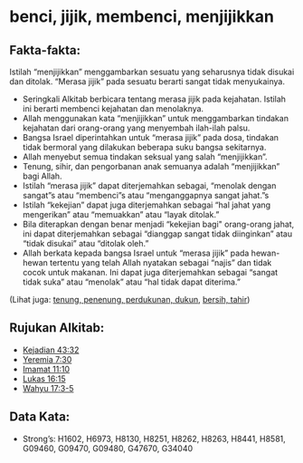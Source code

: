 # benci, jijik, membenci, menjijikkan

## Fakta-fakta:

Istilah “menjijikkan” menggambarkan sesuatu yang seharusnya tidak disukai dan ditolak. “Merasa jijik” pada sesuatu berarti sangat tidak menyukainya.

- Seringkali Alkitab berbicara tentang merasa jijik pada kejahatan. Istilah ini berarti membenci kejahatan dan menolaknya.
- Allah menggunakan kata “menjijikkan” untuk menggambarkan tindakan kejahatan dari orang-orang yang menyembah ilah-ilah palsu.
- Bangsa Israel diperintahkan untuk “merasa jijik” pada dosa, tindakan tidak bermoral yang dilakukan beberapa suku bangsa sekitarnya.
- Allah menyebut semua tindakan seksual yang salah “menjijikkan”.
- Tenung, sihir, dan pengorbanan anak semuanya adalah “menjijikkan” bagi Allah.
- Istilah “merasa jijik” dapat diterjemahkan sebagai, “menolak dengan sangat”s atau “membenci”s atau “menganggapnya sangat jahat.”s
- Istilah “kekejian” dapat juga diterjemahkan sebagai “hal jahat yang mengerikan” atau “memuakkan” atau “layak ditolak.”
- Bila diterapkan dengan benar menjadi “kekejian bagi" orang-orang jahat, ini dapat diterjemahkan sebagai “dianggap sangat tidak diinginkan” atau “tidak disukai” atau “ditolak oleh.”
- Allah berkata kepada bangsa Israel untuk “merasa jijik” pada hewan-hewan tertentu yang telah Allah nyatakan sebagai “najis” dan tidak cocok untuk makanan. Ini dapat juga diterjemahkan sebagai “sangat tidak suka” atau “menolak” atau “hal tidak dapat diterima.”

(Lihat juga: [tenung, penenung, perdukunan, dukun](../other/divination.md), [bersih, tahir](../kt/clean.md))

## Rujukan Alkitab:

- [Kejadian 43:32](rc://en/tn/help/gen/43/32)
- [Yeremia 7:30](rc://en/tn/help/jer/07/30)
- [Imamat 11:10](rc://en/tn/help/lev/11/10)
- [Lukas 16:15](rc://en/tn/help/luk/16/15)
- [Wahyu 17:3-5](rc://en/tn/help/rev/17/03)

## Data Kata:

- Strong’s: H1602, H6973, H8130, H8251, H8262, H8263, H8441, H8581, G09460, G09470, G09480, G47670, G34040
